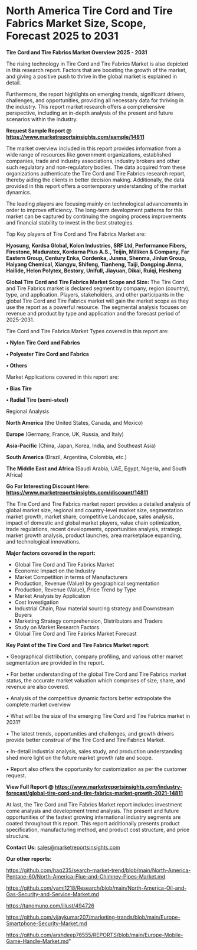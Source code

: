 # North America Tire Cord and Tire Fabrics Market Size, Scope, Forecast 2025 to 2031

<Strong> Tire Cord and Tire Fabrics Market Overview 2025 - 2031</strong>

The rising technology in Tire Cord and Tire Fabrics Market is also depicted in this research report. Factors that are boosting the growth of the market, and giving a positive push to thrive in the global market is explained in detail.

Furthermore, the report highlights on emerging trends, significant drivers, challenges, and opportunities, providing all necessary data for thriving in the industry. This report market research offers a comprehensive perspective, including an in-depth analysis of the present and future scenarios within the industry.

<strong>Request Sample Report @ <a href=https://www.marketreportsinsights.com/sample/14811>https://www.marketreportsinsights.com/sample/14811</a></strong>

The market overview included in this report provides information from a wide range of resources like government organizations, established companies, trade and industry associations, industry brokers and other such regulatory and non-regulatory bodies. The data acquired from these organizations authenticate the Tire Cord and Tire Fabrics research report, thereby aiding the clients in better decision making. Additionally, the data provided in this report offers a contemporary understanding of the market dynamics.

The leading players are focusing mainly on technological advancements in order to improve efficiency. The long-term development patterns for this market can be captured by continuing the ongoing process improvements and financial stability to invest in the best strategies.

Top Key players of Tire Cord and Tire Fabrics Market are:

<strong>Hyosung, Kordsa Global, Kolon Industries, SRF Ltd, Performance Fibers, Firestone, Maduratex, Kordarna Plus A.S., Teijin, Milliken & Company, Far Eastern Group, Century Enka, Cordenka, Junma, Shenma, Jinlun Group, Haiyang Chemical, Xiangyu, Shifeng, Tianheng, Taiji, Dongping Jinma, Hailide, Helon Polytex, Bestory, Unifull, Jiayuan, Dikai, Ruiqi, Hesheng</strong>

<strong><b>Global Tire Cord and Tire Fabrics Market Scope and Size:</b></strong>
The Tire Cord and Tire Fabrics market is declared segment by company, region (country), type, and application. Players, stakeholders, and other participants in the global Tire Cord and Tire Fabrics market will gain the market scope as they use the report as a powerful resource. The segmental analysis focuses on revenue and product by type and application and the forecast period of 2025-2031.

Tire Cord and Tire Fabrics Market Types covered in this report are:

<strong>• Nylon Tire Cord and Fabrics

• Polyester Tire Cord and Fabrics

• Others</strong>

Market Applications covered in this report are:

<strong>• Bias Tire

• Radial Tire (semi-steel)</strong> 

Regional Analysis

<strong>North America</strong> (the United States, Canada, and Mexico)

<strong>Europe</strong> (Germany, France, UK, Russia, and Italy)

<strong>Asia-Pacific</strong> (China, Japan, Korea, India, and Southeast Asia)

<strong>South America</strong> (Brazil, Argentina, Colombia, etc.)

<strong>The Middle East and Africa</strong> (Saudi Arabia, UAE, Egypt, Nigeria, and South Africa)

<strong>Go For Interesting Discount Here: <a href=https://www.marketreportsinsights.com/discount/14811>https://www.marketreportsinsights.com/discount/14811</a></strong>

The Tire Cord and Tire Fabrics market report provides a detailed analysis of global market size, regional and country-level market size, segmentation market growth, market share, competitive Landscape, sales analysis, impact of domestic and global market players, value chain optimization, trade regulations, recent developments, opportunities analysis, strategic market growth analysis, product launches, area marketplace expanding, and technological innovations.

<strong><b>Major factors covered in the report:</b></strong>
<ul>
  <li>Global Tire Cord and Tire Fabrics Market </li>
  <li>Economic Impact on the Industry</li>
  <li>Market Competition in terms of Manufacturers</li>
  <li>Production, Revenue (Value) by geographical segmentation</li>
  <li>Production, Revenue (Value), Price Trend by Type</li>
  <li>Market Analysis by Application</li>
  <li>Cost Investigation</li>
  <li>Industrial Chain, Raw material sourcing strategy and Downstream Buyers</li>
  <li>Marketing Strategy comprehension, Distributors and Traders</li>
  <li>Study on Market Research Factors</li>
  <li>Global Tire Cord and Tire Fabrics Market Forecast</li>
</ul>

<strong><b>Key Point of the Tire Cord and Tire Fabrics Market report:</b></strong>

• Geographical distribution, company profiling, and various other market segmentation are provided in the report.

• For better understanding of the global Tire Cord and Tire Fabrics market status, the accurate market valuation which comprises of size, share, and revenue are also covered.

• Analysis of the competitive dynamic factors better extrapolate the complete market overview

• What will be the size of the emerging Tire Cord and Tire Fabrics market in 2031?

• The latest trends, opportunities and challenges, and growth drivers provide better construal of the Tire Cord and Tire Fabrics Market.

• In-detail industrial analysis, sales study, and production understanding shed more light on the future market growth rate and scope.

• Report also offers the opportunity for customization as per the customer request.

<strong><b>View Full Report @ <a href=https://www.marketreportsinsights.com/industry-forecast/global-tire-cord-and-tire-fabrics-market-growth-2021-14811>https://www.marketreportsinsights.com/industry-forecast/global-tire-cord-and-tire-fabrics-market-growth-2021-14811</a></b></strong>


At last, the Tire Cord and Tire Fabrics Market report includes investment come analysis and development trend analysis. The present and future opportunities of the fastest growing international industry segments are coated throughout this report. This report additionally presents product specification, manufacturing method, and product cost structure, and price structure.

<strong>Contact Us:</strong>
sales@marketreportsinsights.com

<strong>Our other reports:</strong>

<a href=https://github.com/haq235/search-market-trend/blob/main/North-America-Pentane-60/North-America-Flue-and-Chimney-Pipes-Market.md>https://github.com/haq235/search-market-trend/blob/main/North-America-Pentane-60/North-America-Flue-and-Chimney-Pipes-Market.md</a>

<a href=https://github.com/yami1218/Research/blob/main/North-America-Oil-and-Gas-Security-and-Service-Market.md>https://github.com/yami1218/Research/blob/main/North-America-Oil-and-Gas-Security-and-Service-Market.md</a>

<a href=https://tanomuno.com/illust/494726>https://tanomuno.com/illust/494726</a>

<a href=https://github.com/vijaykumar207/marketing-trands/blob/main/Europe-Smartphone-Security-Market.md>https://github.com/vijaykumar207/marketing-trands/blob/main/Europe-Smartphone-Security-Market.md</a>

<a href=https://github.com/arshdeep76555/REPORTS/blob/main/Europe-Mobile-Game-Handle-Market.md>https://github.com/arshdeep76555/REPORTS/blob/main/Europe-Mobile-Game-Handle-Market.md</a>"
